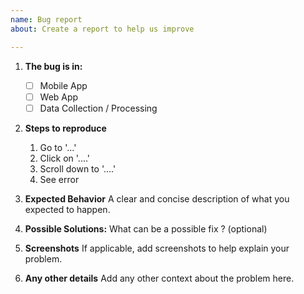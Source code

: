 ```yaml
---
name: Bug report
about: Create a report to help us improve

---
```


<!-- IMPORTANT: Leave only the question, and your answer / correct option(s) and remove the rest.
Set appropriate labels -->

1. **The bug is in:**
   - [ ] Mobile App
   - [ ] Web App
   - [ ] Data Collection / Processing

2. **Steps to reproduce**
    1. Go to '...'
    2. Click on '....'
    3. Scroll down to '....'
    4. See error

3. **Expected Behavior**
A clear and concise description of what you expected to happen.

4. **Possible Solutions:**
What can be a possible fix ? (optional)

5. **Screenshots**
If applicable, add screenshots to help explain your problem.

6. **Any other details**
Add any other context about the problem here.
